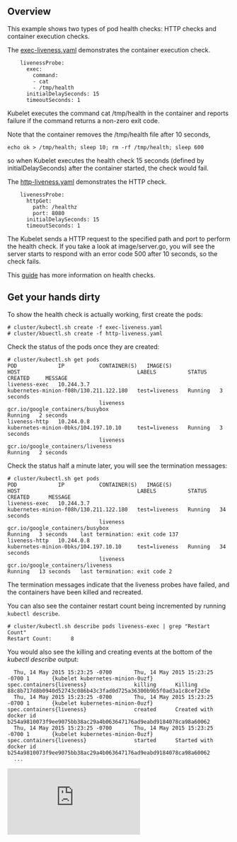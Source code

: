 ## Overview
This example shows two types of pod health checks: HTTP checks and container execution checks.

The [exec-liveness.yaml](./exec-liveness.yaml) demonstrates the container execution check.
```
    livenessProbe:
      exec:
        command:
        - cat
        - /tmp/health
      initialDelaySeconds: 15
      timeoutSeconds: 1
```
Kubelet executes the command cat /tmp/health in the container and reports failure if the command returns a non-zero exit code.

Note that the container removes the /tmp/health file after 10 seconds,
```
echo ok > /tmp/health; sleep 10; rm -rf /tmp/health; sleep 600
```
so when Kubelet executes the health check 15 seconds (defined by initialDelaySeconds) after the container started, the check would fail.


The [http-liveness.yaml](http-liveness.yaml) demonstrates the HTTP check.
```
    livenessProbe:
      httpGet:
        path: /healthz
        port: 8080
      initialDelaySeconds: 15
      timeoutSeconds: 1
```
The Kubelet sends a HTTP request to the specified path and port to perform the health check. If you take a look at image/server.go, you will see the server starts to respond with an error code 500 after 10 seconds, so the check fails.

This [guide](https://github.com/GoogleCloudPlatform/kubernetes/blob/master/examples/walkthrough/k8s201.md#health-checking) has more information on health checks.

## Get your hands dirty
To show the health check is actually working, first create the pods:
```
# cluster/kubectl.sh create -f exec-liveness.yaml
# cluster/kbuectl.sh create -f http-liveness.yaml
```

Check the status of the pods once they are created:
```
# cluster/kubectl.sh get pods
POD             IP           CONTAINER(S)   IMAGE(S)                            HOST                                     LABELS          STATUS    CREATED     MESSAGE
liveness-exec   10.244.3.7                                                      kubernetes-minion-f08h/130.211.122.180   test=liveness   Running   3 seconds   
                             liveness       gcr.io/google_containers/busybox                                                             Running   2 seconds   
liveness-http   10.244.0.8                                                      kubernetes-minion-0bks/104.197.10.10     test=liveness   Running   3 seconds   
                             liveness       gcr.io/google_containers/liveness                                                            Running   2 seconds   
```

Check the status half a minute later, you will see the termination messages:
```
# cluster/kubectl.sh get pods
POD             IP           CONTAINER(S)   IMAGE(S)                            HOST                                     LABELS          STATUS    CREATED      MESSAGE
liveness-exec   10.244.3.7                                                      kubernetes-minion-f08h/130.211.122.180   test=liveness   Running   34 seconds   
                             liveness       gcr.io/google_containers/busybox                                                             Running   3 seconds    last termination: exit code 137
liveness-http   10.244.0.8                                                      kubernetes-minion-0bks/104.197.10.10     test=liveness   Running   34 seconds   
                             liveness       gcr.io/google_containers/liveness                                                            Running   13 seconds   last termination: exit code 2
```
The termination messages indicate that the liveness probes have failed, and the containers have been killed and recreated.

You can also see the container restart count being incremented by running `kubectl describe`.
```
# cluster/kubectl.sh describe pods liveness-exec | grep "Restart Count"
Restart Count:      8
```

You would also see the killing and creating events at the bottom of the *kubectl describe* output:
```
  Thu, 14 May 2015 15:23:25 -0700       Thu, 14 May 2015 15:23:25 -0700 1       {kubelet kubernetes-minion-0uzf}        spec.containers{liveness}               killing      Killing 88c8b717d8b0940d52743c086b43c3fad0d725a36300b9b5f0ad3a1c8cef2d3e
  Thu, 14 May 2015 15:23:25 -0700       Thu, 14 May 2015 15:23:25 -0700 1       {kubelet kubernetes-minion-0uzf}        spec.containers{liveness}               created      Created with docker id b254a9810073f9ee9075bb38ac29a4b063647176ad9eabd9184078ca98a60062
  Thu, 14 May 2015 15:23:25 -0700       Thu, 14 May 2015 15:23:25 -0700 1       {kubelet kubernetes-minion-0uzf}        spec.containers{liveness}               started      Started with docker id b254a9810073f9ee9075bb38ac29a4b063647176ad9eabd9184078ca98a60062
  ...
```


[![Analytics](https://kubernetes-site.appspot.com/UA-36037335-10/GitHub/examples/liveness/README.md?pixel)]()
